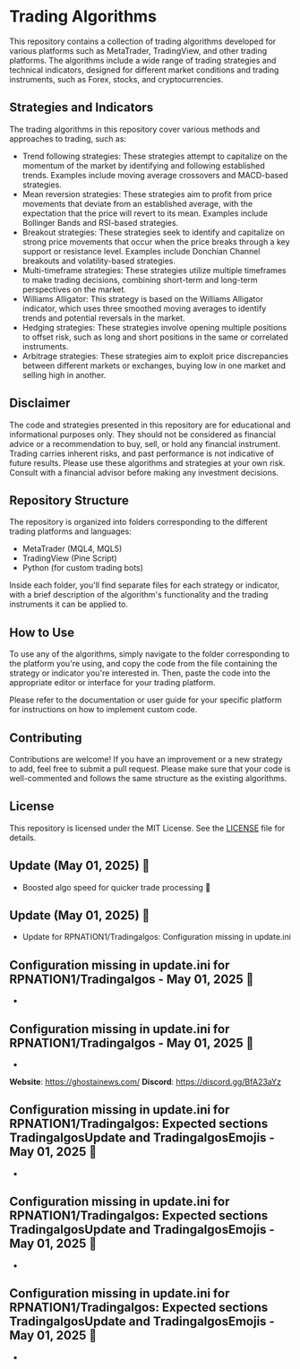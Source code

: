 # Trading Algorithms

This repository contains a collection of trading algorithms developed for various platforms such as MetaTrader, TradingView, and other trading platforms. The algorithms include a wide range of trading strategies and technical indicators, designed for different market conditions and trading instruments, such as Forex, stocks, and cryptocurrencies.

## Strategies and Indicators

The trading algorithms in this repository cover various methods and approaches to trading, such as:

- Trend following strategies: These strategies attempt to capitalize on the momentum of the market by identifying and following established trends. Examples include moving average crossovers and MACD-based strategies.
- Mean reversion strategies: These strategies aim to profit from price movements that deviate from an established average, with the expectation that the price will revert to its mean. Examples include Bollinger Bands and RSI-based strategies.
- Breakout strategies: These strategies seek to identify and capitalize on strong price movements that occur when the price breaks through a key support or resistance level. Examples include Donchian Channel breakouts and volatility-based strategies.
- Multi-timeframe strategies: These strategies utilize multiple timeframes to make trading decisions, combining short-term and long-term perspectives on the market.
- Williams Alligator: This strategy is based on the Williams Alligator indicator, which uses three smoothed moving averages to identify trends and potential reversals in the market.
- Hedging strategies: These strategies involve opening multiple positions to offset risk, such as long and short positions in the same or correlated instruments.
- Arbitrage strategies: These strategies aim to exploit price discrepancies between different markets or exchanges, buying low in one market and selling high in another.

## Disclaimer

The code and strategies presented in this repository are for educational and informational purposes only. They should not be considered as financial advice or a recommendation to buy, sell, or hold any financial instrument. Trading carries inherent risks, and past performance is not indicative of future results. Please use these algorithms and strategies at your own risk. Consult with a financial advisor before making any investment decisions.

## Repository Structure

The repository is organized into folders corresponding to the different trading platforms and languages:

- MetaTrader (MQL4, MQL5)
- TradingView (Pine Script)
- Python (for custom trading bots)

Inside each folder, you'll find separate files for each strategy or indicator, with a brief description of the algorithm's functionality and the trading instruments it can be applied to.

## How to Use

To use any of the algorithms, simply navigate to the folder corresponding to the platform you're using, and copy the code from the file containing the strategy or indicator you're interested in. Then, paste the code into the appropriate editor or interface for your trading platform.

Please refer to the documentation or user guide for your specific platform for instructions on how to implement custom code.

## Contributing

Contributions are welcome! If you have an improvement or a new strategy to add, feel free to submit a pull request. Please make sure that your code is well-commented and follows the same structure as the existing algorithms.

## License

This repository is licensed under the MIT License. See the [LICENSE](LICENSE) file for details.

## Update (May 01, 2025) 📝
- Boosted algo speed for quicker trade processing 🔔

## Update (May 01, 2025) 📝
- Update for RPNATION1/Tradingalgos: Configuration missing in update.ini

## Configuration missing in update.ini for RPNATION1/Tradingalgos - May 01, 2025 📝
-

## Configuration missing in update.ini for RPNATION1/Tradingalgos - May 01, 2025 📝
- 

**Website**: https://ghostainews.com/
**Discord**: https://discord.gg/BfA23aYz

## Configuration missing in update.ini for RPNATION1/Tradingalgos: Expected sections TradingalgosUpdate and TradingalgosEmojis - May 01, 2025 📝
-

## Configuration missing in update.ini for RPNATION1/Tradingalgos: Expected sections TradingalgosUpdate and TradingalgosEmojis - May 01, 2025 📝
-

## Configuration missing in update.ini for RPNATION1/Tradingalgos: Expected sections TradingalgosUpdate and TradingalgosEmojis - May 01, 2025 📝
- 